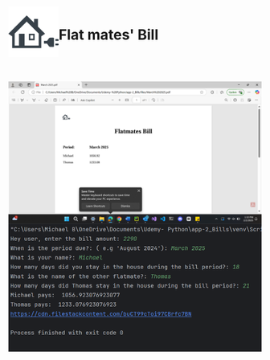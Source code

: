 <img align="left" alt="Python | logo" width="100px" src="https://github.com/Michael9905/Flat-mates-Bill/blob/main/Images/house.png?raw=true" />

<h1>Flat mates' Bill </h1><br><br>

<p><h3></h3>
    <img align="left" alt="Python | logo" width="600px" src="https://github.com/Michael9905/Flat-mates-Bill/blob/main/Images/bill-pdf.png?raw=true"/>
    <img align="left" alt="Python | logo" width="600px" src="https://github.com/Michael9905/Flat-mates-Bill/blob/main/Images/python-UI.png?raw=true"/>
</p>
